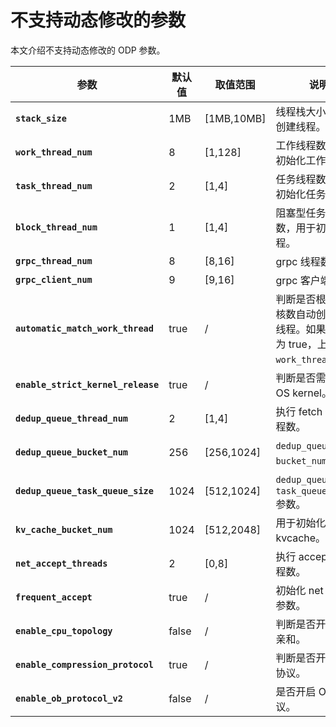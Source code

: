 # 不支持动态修改的参数

本文介绍不支持动态修改的 ODP 参数。

|              **参数**               | **默认值** |   **取值范围**   |                        **说明**                        |
|-----------------------------------|---------|--------------|------------------------------------------------------|
| **`stack_size`**                  | 1MB     | \[1MB,10MB\] | 线程栈大小。用于创建线程。                                        |
| **`work_thread_num`**             | 8       | \[1,128\]    | 工作线程数。用于初始化工作线程。                                     |
| **`task_thread_num`**             | 2       | \[1,4\]      | 任务线程数。用于初始化任务线程。                                       |
| **`block_thread_num`**              | 1       | \[1,4\]      | 阻塞型任务线程数，用于初始化线程。                                    |
| **`grpc_thread_num`**               | 8       | \[8,16\]     | grpc 线程数。                                            |
| **`grpc_client_num`**               | 9       | \[9,16\]     | grpc 客户端数。                                           |
| **`automatic_match_work_thread`**   | true    | /            | 判断是否根据 CPU 核数自动创建工作线程。如果该选项为 true，上限为 `work_thread_num`。 |
| **`enable_strict_kernel_release`**  | true    | /            | 判断是否需要校验 OS kernel。                                    |
| **`dedup_queue_thread_num`**      | 2       | \[1,4\]      | 执行 fetch 任务线程数。                                      |
| **`dedup_queue_bucket_num`**      | 256     | \[256,1024\] | `dedup_queue` 的 `bucket_num` 参数。                        |
| **`dedup_queue_task_queue_size`** | 1024    | \[512,1024\] | `dedup_queue` 的 `task_queue_size` 参数。                   |
| **`kv_cache_bucket_num`**         | 1024    | \[512,2048\] | 用于初始化 kvcache。                                      |
| **`net_accept_threads`**          | 2       | \[0,8\]      | 执行 accept 的线程数。                                      |
| **`frequent_accept`**             | true    | /            | 初始化 net accept 参数。                                   |
| **`enable_cpu_topology`**               | false   | /            | 判断是否开启 CPU 亲和。                                         |
| **`enable_compression_protocol`**      | true    | /            | 判断是否开启压缩协议。                                            |
| **`enable_ob_protocol_v2`**             | false   | /            | 是否开启 OB2.0 协议。                                       |
